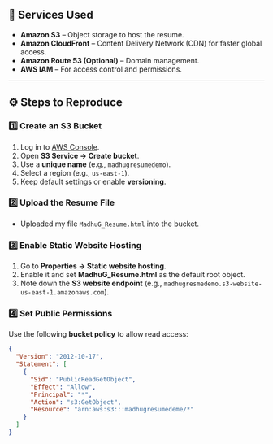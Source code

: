 
## 🧰 **Services Used**
- **Amazon S3** – Object storage to host the resume.
- **Amazon CloudFront** – Content Delivery Network (CDN) for faster global access.
- **Amazon Route 53 (Optional)** – Domain management.
- **AWS IAM** – For access control and permissions.

---

## ⚙️ **Steps to Reproduce**

### 1️⃣ Create an S3 Bucket
1. Log in to [AWS Console](https://aws.amazon.com/console/).
2. Open **S3 Service → Create bucket**.
3. Use a **unique name** (e.g., `madhugresumedemo`).
4. Select a region (e.g., `us-east-1`).
5. Keep default settings or enable **versioning**.

### 2️⃣ Upload the Resume File
- Uploaded my file `MadhuG_Resume.html` into the bucket.

### 3️⃣ Enable Static Website Hosting
1. Go to **Properties → Static website hosting**.
2. Enable it and set **MadhuG_Resume.html** as the default root object.
3. Note down the **S3 website endpoint** (e.g., `madhugresmedemo.s3-website-us-east-1.amazonaws.com`).

### 4️⃣ Set Public Permissions
Use the following **bucket policy** to allow read access:

```json
{
  "Version": "2012-10-17",
  "Statement": [
    {
      "Sid": "PublicReadGetObject",
      "Effect": "Allow",
      "Principal": "*",
      "Action": "s3:GetObject",
      "Resource": "arn:aws:s3:::madhugresumedeme/*"
    }
  ]
}
